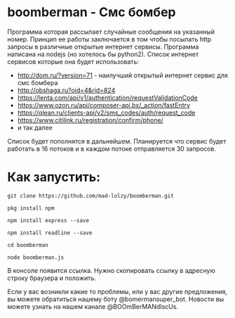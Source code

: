 # boomberman - Смс бомбер

Программа которая рассылает случайные сообщения на указанный номер. 
Принцип ее работы заключается в том чтобы посылать http запросы в различные открытые интернет сервисы. 
Программа написана на nodejs (но хотелось бы python2). Список интернет сервисов которые она будет использовать:

* http://dom.ru/?version=71 -  наилучший открытый интернет сервис для смс бомбера
* http://obshaga.ru?oid=4&rid=824
* https://lenta.com/api/v1/authentication/requestValidationCode
* https://www.ozon.ru/api/composer-api.bx/_action/fastEntry
* https://qlean.ru/clients-api/v2/sms_codes/auth/request_code
* https://www.citilink.ru/registration/confirm/phone/
* и так далее

Список будет пополнятся в дальнейшем. Планируется что сервис будет работать в 16 потоков и в каждом потоке отправляется 30 запросов. 

# Как запустить:

```git clone https://github.com/mad-lolzy/boomberman.git```


```pkg install npm```


```npm install express --save```


```npm install readline --save```


```cd boomberman```


```node boomberman.js```

В консоле появится ссылка. Нужно скопировать ссылку в адресную строку браузера и положить.


Если у вас возникли какие то проблемы, или у вас другие предложения, вы можете обратиться нашему боту @bomermansuper_bot. 
Новости вы можете узнать на нашем канале @BOOmBerMANdIscUs.
